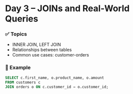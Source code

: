 # Day 3 – JOINs and Real-World Queries

### ✅ Topics
- INNER JOIN, LEFT JOIN
- Relationships between tables
- Common use cases: customer-orders

### 📌 Example
```sql
SELECT c.first_name, o.product_name, o.amount
FROM customers c
JOIN orders o ON c.customer_id = o.customer_id;
